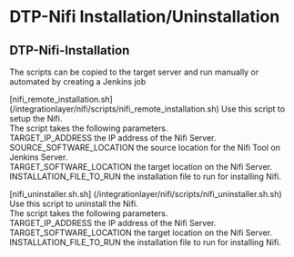 # DTP-Nifi Installation/Uninstallation

## DTP-Nifi-Installation

The scripts can be copied to the target server and run manually or automated by creating a Jenkins job

[nifi_remote_installation.sh] (/integrationlayer/nifi/scripts/nifi_remote_installation.sh)
Use this script to setup the Nifi.\
The script takes the following parameters.\
TARGET_IP_ADDRESS the IP address of the Nifi Server.\
SOURCE_SOFTWARE_LOCATION the source location for the Nifi Tool on Jenkins Server.\
TARGET_SOFTWARE_LOCATION the target location on the Nifi Server.\
INSTALLATION_FILE_TO_RUN the installation file to run for installing Nifi.

[nifi_uninstaller.sh.sh] (/integrationlayer/nifi/scripts/nifi_uninstaller.sh.sh)
Use this script to uninstall the Nifi.\
The script takes the following parameters.\
TARGET_IP_ADDRESS the IP address of the Nifi Server.\
TARGET_SOFTWARE_LOCATION the target location on the Nifi Server.\
INSTALLATION_FILE_TO_RUN the installation file to run for installing Nifi.
